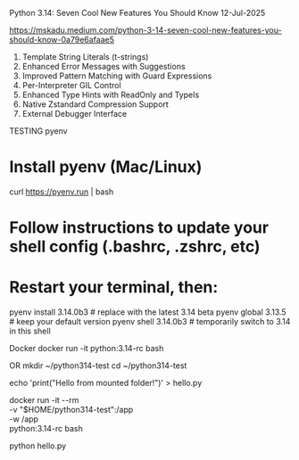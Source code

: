 Python 3.14: Seven Cool New Features You Should Know
12-Jul-2025

https://mskadu.medium.com/python-3-14-seven-cool-new-features-you-should-know-0a79e6afaae5

01.	Template String Literals (t-strings)
02.	Enhanced Error Messages with Suggestions
03.	Improved Pattern Matching with Guard Expressions
04.	Per-Interpreter GIL Control
05.	Enhanced Type Hints with ReadOnly and TypeIs
06.	Native Zstandard Compression Support
07.	External Debugger Interface


TESTING
pyenv
# Install pyenv (Mac/Linux)
curl https://pyenv.run | bash

# Follow instructions to update your shell config (.bashrc, .zshrc, etc)

# Restart your terminal, then:
pyenv install 3.14.0b3       # replace with the latest 3.14 beta
pyenv global 3.13.5          # keep your default version
pyenv shell 3.14.0b3         # temporarily switch to 3.14 in this shell


Docker
docker run -it python:3.14-rc bash

OR
mkdir ~/python314-test
cd ~/python314-test

echo 'print("Hello from mounted folder!")' > hello.py

docker run -it --rm \
  -v "$HOME/python314-test":/app \
  -w /app \
  python:3.14-rc bash

python hello.py